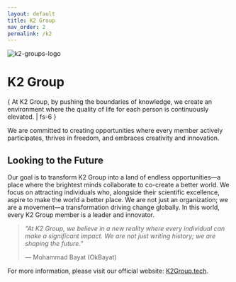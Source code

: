 ```yaml
---
layout: default
title: K2 Group
nav_order: 2
permalink: /k2
---
```


![k2-groups-logo](https://github.com/OkBayat/OkBayat.github.io/assets/24451494/247912e3-275c-439a-9f15-2f0e012eba6b)

# K2 Group

{ At K2 Group, by pushing the boundaries of knowledge, we create an environment where the quality of life for each person is continuously elevated. | fs-6 }

We are committed to creating opportunities where every member actively participates, thrives in freedom, and embraces creativity and innovation.

## Looking to the Future
Our goal is to transform K2 Group into a land of endless opportunities—a place where the brightest minds collaborate to co-create a better world. We focus on attracting individuals who, alongside their scientific excellence, aspire to make the world a better place. We are not just an organization; we are a movement—a transformation driving change globally. In this world, every K2 Group member is a leader and innovator.

> _“At K2 Group, we believe in a new reality where every individual can make a significant impact. We are not just writing history; we are shaping the future.”_
>
> — Mohammad Bayat (OkBayat)

For more information, please visit our official website: [K2Group.tech](https://www.K2Group.tech).
